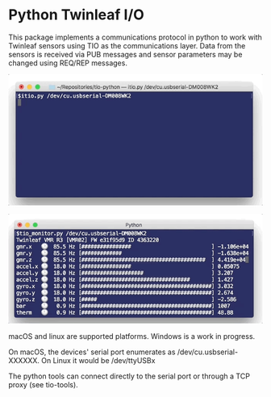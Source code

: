 # Python Twinleaf I/O

This package implements a communications protocol in python to work with Twinleaf sensors using TIO as the communications layer. Data from the sensors is received via PUB messages and sensor parameters may be changed using REQ/REP messages. 

![itio](doc/itio.gif)

![itio](doc/tio_monitor.gif)

macOS and linux are supported platforms. Windows is a work in progress.

On macOS, the devices' serial port enumerates as /dev/cu.usbserial-XXXXXX. On Linux it would be /dev/ttyUSBx

The python tools can connect directly to the serial port or through a TCP proxy (see tio-tools).